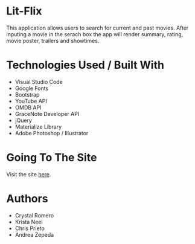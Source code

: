 # Lit-Flix

This application allows users to search for current and past movies. After inputing a movie in the serach box the app will render summary, rating, movie poster, trailers and showtimes.

# Technologies Used / Built With
<ul>
  <li>Visual Studio Code</li>
  <li>Google Fonts</li>
  <li>Bootstrap</li>
  <li>YouTube API</li>
  <li>OMDB API</li>
  <li>GraceNote Developer API</li>
  <li>jQuery</li>
  <li>Materialize Library</li>
  <li>Adobe Photoshop / Illustrator </li>
</ul>

# Going To The Site

Visit the site [here](https://axz003.github.io/Lit-Flix/).

# Authors 
<ul>
  <li>Crystal Romero</li>
  <li>Krista Neel</li>
  <li>Chris Prieto</li>
  <li>Andrea Zepeda</li>
 </ul>

  
